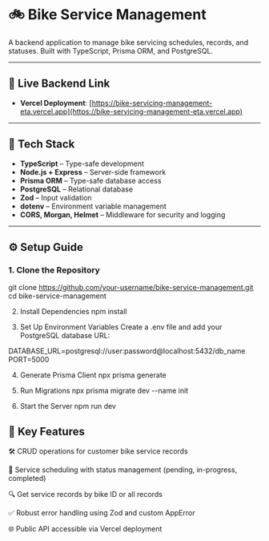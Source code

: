# 🚲 Bike Service Management

A backend application to manage bike servicing schedules, records, and statuses. Built with TypeScript, Prisma ORM, and PostgreSQL.

---

## 🔗 Live Backend Link

- **Vercel Deployment**: [https://bike-servicing-management-eta.vercel.app](https://bike-servicing-management-eta.vercel.app)

---

## 🧱 Tech Stack

- **TypeScript** – Type-safe development  
- **Node.js + Express** – Server-side framework  
- **Prisma ORM** – Type-safe database access  
- **PostgreSQL** – Relational database  
- **Zod** – Input validation  
- **dotenv** – Environment variable management  
- **CORS, Morgan, Helmet** – Middleware for security and logging  

---

## ⚙️ Setup Guide

### 1. Clone the Repository

git clone https://github.com/your-username/bike-service-management.git
cd bike-service-management

2. Install Dependencies
npm install

3. Set Up Environment Variables
Create a .env file and add your PostgreSQL database URL:

DATABASE_URL=postgresql://user:password@localhost:5432/db_name
PORT=5000

4. Generate Prisma Client
npx prisma generate

5. Run Migrations
npx prisma migrate dev --name init

6. Start the Server
npm run dev

## 🌟 Key Features
🛠️ CRUD operations for customer bike service records

📅 Service scheduling with status management (pending, in-progress, completed)

🔍 Get service records by bike ID or all records

✅ Robust error handling using Zod and custom AppError

🌐 Public API accessible via Vercel deployment
